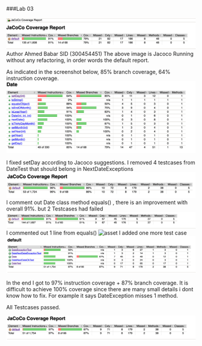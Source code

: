 ###Lab 03


![Screenshot](assets/JacocoDefault.png)
Author Ahmed Babar SID (300454451)
The above image is Jacoco Running without any refactoring, in order words the default report.

As indicated in the screenshot below, 85% branch coverage, 64% instruction coverage.
![Screenshot](assets/lb3-2.png)

I fixed setDay according to Jacoco suggestions. I removed 4 testcases from DateTest that should belong in NextDateExceptions
![Screenshot](assets/lb3-3.png)
I comment out Date class method equals() , there is an improvement with overall 91%. but 2 Testcases had failed
![](assets/lb3-4.png)
I commented out 1 line from equals()
![asset](lb3-5.png)
I added one more test case
![](assets/lb3-6.png)

In the end I got to 97% instruction coverage + 87% branch coverage. It is difficult to achieve 100% coverage since there are many small details i dont know how to fix. For example it says DateException misses 1 method.

All Testcases passed.

![](assets/lb3-7.png)
